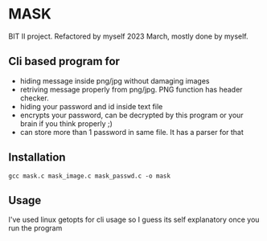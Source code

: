 # MASK
BIT II project. Refactored by myself 2023 March, mostly done by myself.

## Cli based program for
- hiding message inside png/jpg without damaging images
- retriving message properly from png/jpg. PNG function has header checker.
- hiding your password and id inside text file
- encrypts your password, can be decrypted by this program or your brain if you think properly ;)
- can store more than 1 password in same file. It has a parser for that

## Installation
` gcc mask.c mask_image.c mask_passwd.c -o mask `

## Usage
I've used linux getopts for cli usage so I guess its self explanatory once you run the program
